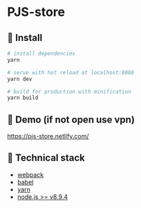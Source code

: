# PJS-store

## :hammer: Install

```bash
# install dependencies
yarn

# serve with hot reload at localhost:8080
yarn dev

# build for production with minification
yarn build
```

## :convenience_store: Demo (if not open use vpn)

https://pjs-store.netlify.com/

## :muscle: Technical stack

* [webpack](https://webpack.js.org/)
* [babel](https://babeljs.io/)
* [yarn](https://yarnpkg.com/lang/en/)
* [node.js >= v8.9.4](https://nodejs.org/en/)
